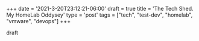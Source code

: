 +++
date = '2021-3-20T23:12:21-06:00'
draft = true
title = 'The Tech Shed. My HomeLab Oddysey'
type = 'post'
tags = ["tech", "test-dev", "homelab", "vmware", "devops"]
+++

draft